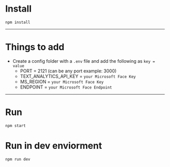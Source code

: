 # Install

`npm install`

---

# Things to add

- Create a config folder with a `.env` file and add the following as `key = value`
  - PORT = 2121 (can be any port example: 3000)
  - TEXT_ANALYTICS_API_KEY = `your Microsoft Face Key`
  - MS_REGION = `your Microsoft Face Key`
  - ENDPOINT = `your Microsoft Face Endpoint`

---

# Run

`npm start`

# Run in dev enviorment

`npm run dev`
